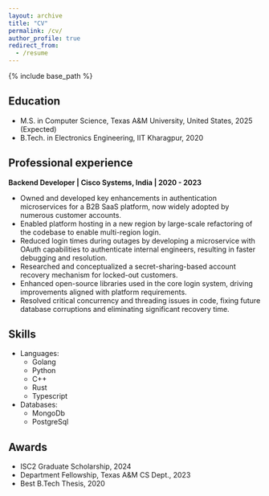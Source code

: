 ```yaml
---
layout: archive
title: "CV"
permalink: /cv/
author_profile: true
redirect_from:
  - /resume
---
```


{% include base_path %}

## Education

- M.S. in Computer Science, Texas A&M University, United States, 2025 (Expected)
- B.Tech. in Electronics Engineering, IIT Kharagpur, 2020

## Professional experience

**Backend Developer | Cisco Systems, India | 2020 - 2023**

- Owned and developed key enhancements in authentication microservices for a B2B SaaS platform, now widely adopted by numerous customer accounts.
- Enabled platform hosting in a new region by large-scale refactoring of the codebase to enable multi-region login.
- Reduced login times during outages by developing a microservice with OAuth capabilities to authenticate internal engineers, resulting in faster debugging and resolution.
- Researched and conceptualized a secret-sharing-based account recovery mechanism for locked-out customers.
- Enhanced open-source libraries used in the core login system, driving improvements aligned with platform requirements.
- Resolved critical concurrency and threading issues in code, fixing future database corruptions and eliminating significant recovery time.

  
## Skills
* Languages:
  * Golang
  * Python
  * C++
  * Rust
  * Typescript
* Databases:
  * MongoDb
  * PostgreSql

## Awards
- ISC2 Graduate Scholarship, 2024
- Department Fellowship, Texas A&M CS Dept., 2023
- Best B.Tech Thesis, 2020
